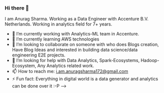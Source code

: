### Hi there 👋

I am Anurag Sharma. Working as a Data Engineer with Accenture B.V. Netherlands. Working in analytics field for 7+ years.

- 🔭 I’m currently working with Analytics-ML team in Accenture.
- 🌱 I’m currently learning AWS technologies
- 👯 I’m looking to collaborate on someone with who does Blogs creation, Have Blog Ideas and interested in building data science/data engineering E2E projects.
- 🤔 I’m looking for help with Data Analytics, Spark-Ecosystems, Hadoop-Ecosystem, Any Analytics related work.
- 📫 How to reach me: i.am.anuragsharma172@gmail.com
- ⚡ Fun fact: Everything in digital world is a data generator and analytics can be done over it :-P
-->
